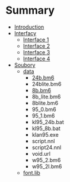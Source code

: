 # Summary

* [Introduction](README.md)
* [Interfacy](interfacy.md)
  * [Interface 1](interfacy/interface-1.md)
  * [Interface 2](interfacy/interface-2.md)
  * [Interface 3](interfacy/interface-3.md)
  * [Interface 4](interfacy/interface-4.md)
* [Soubory](soubory.md)
  * [data](soubory/data.md)
    * [24b.bm6](soubory/data/24bbm6.md)
    * 24blite.bm6
    * [8b.bm6](soubory/data/8bbm6.md)
    * 8b\_lite.bm6
    * 8blite.bm6
    * 95\_0.bm6
    * 95\_1.bm6
    * kl95\_24b.bat
    * kl95\_8b.bat
    * klan95.exe
    * script.nnl
    * script24.nnl
    * void.url
    * w95\_2.bm6
    * w95\_2l.bm6
  * [font.lib](soubory/fontlib.md)

